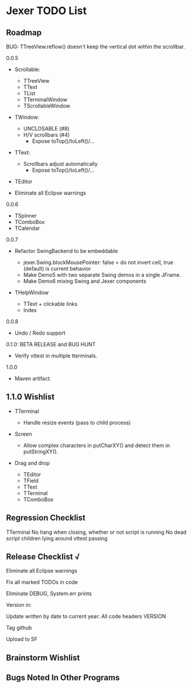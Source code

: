 Jexer TODO List
===============


Roadmap
-------

BUG: TTreeView.reflow() doesn't keep the vertical dot within the
     scrollbar.

0.0.5


- Scrollable:
  - TTreeView
  - TText
  - TList
  - TTerminalWindow
  - TScrollableWindow


- TWindow:
  - UNCLOSABLE (#8)
  - H/V scrollbars (#4)
    - Expose toTop()/toLeft()/...

- TText:
  - Scrollbars adjust automatically
    - Expose toTop()/toLeft()/...

- TEditor
- Eliminate all Eclipse warnings

0.0.6

- TSpinner
- TComboBox
- TCalendar

0.0.7

- Refactor SwingBackend to be embeddable
  - jexer.Swing.blockMousePointer: false = do not invert cell, true
    (default) is current behavior
  - Make Demo5 with two separate Swing demos in a single JFrame.
  - Make Demo6 mixing Swing and Jexer components

- THelpWindow
  - TText + clickable links
  - Index

0.0.8

- Undo / Redo support

0.1.0: BETA RELEASE and BUG HUNT

- Verify vttest in multiple tterminals.

1.0.0

- Maven artifact.


1.1.0 Wishlist
--------------

- TTerminal
  - Handle resize events (pass to child process)

- Screen
  - Allow complex characters in putCharXY() and detect them in putStringXY().

- Drag and drop
  - TEditor
  - TField
  - TText
  - TTerminal
  - TComboBox



Regression Checklist
--------------------

  TTerminal
    No hang when closing, whether or not script is running
    No dead script children lying around
    vttest passing



Release Checklist √
-------------------

Eliminate all Eclipse warnings

Fix all marked TODOs in code

Eliminate DEBUG, System.err prints

Version in:

Update written by date to current year:
    All code headers
    VERSION

Tag github

Upload to SF



Brainstorm Wishlist
-------------------



Bugs Noted In Other Programs
----------------------------
